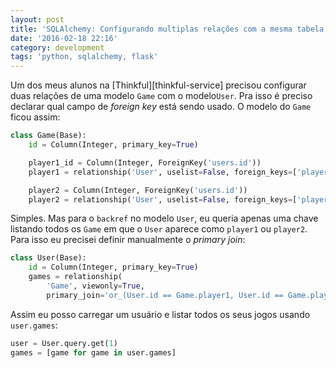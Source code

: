 ```yaml
---
layout: post
title: 'SQLAlchemy: Configurando multiplas relações com a mesma tabela'
date: '2016-02-18 22:16'
category: development
tags: 'python, sqlalchemy, flask'
---
```


Um dos meus alunos na [Thinkful][thinkful-service] precisou configurar duas
relações de uma modelo `Game` com o modelo`User`. Pra isso é preciso declarar
qual campo de _foreign key_ está sendo usado. O modelo do `Game` ficou assim:

```python
class Game(Base):
    id = Column(Integer, primary_key=True)

    player1_id = Column(Integer, ForeignKey('users.id'))
    player1 = relationship('User', uselist=False, foreign_keys=['player1_id'])

    player2 = Column(Integer, ForeignKey('users.id'))
    player2 = relationship('User', uselist=False, foreign_keys=['player2_id'])
```

Simples. Mas para o `backref` no modelo `User`, eu queria apenas uma chave
listando todos os `Game` em que o `User` aparece como `player1` ou `player2`.
Para isso eu precisei definir manualmente o _primary join_:

```python
class User(Base):
    id = Column(Integer, primary_key=True)
    games = relationship(
        'Game', viewonly=True,
        primary_join='or_(User.id == Game.player1, User.id == Game.player2)')
```

Assim eu posso carregar um usuário e listar todos os seus jogos usando `user.games`:

```python
user = User.query.get(1)
games = [game for game in user.games]
```
